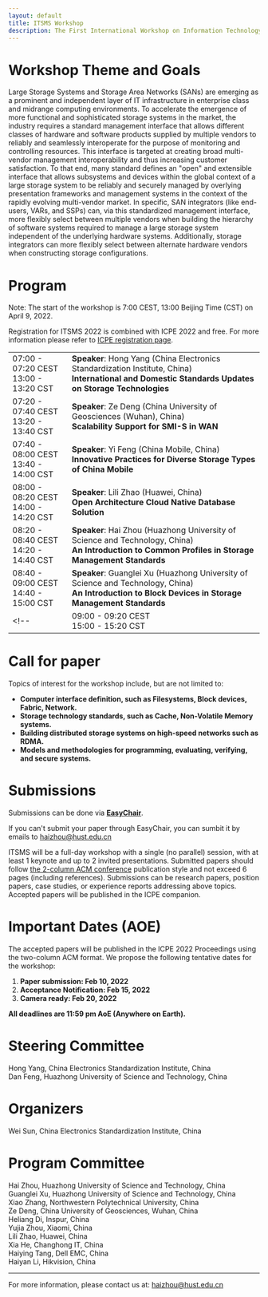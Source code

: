 ```yaml
---
layout: default
title: ITSMS Workshop
description: The First International Workshop on Information Technology Storage Management Specification
---
```


# Workshop Theme and Goals

Large Storage Systems and Storage Area Networks (SANs) are emerging as a prominent and independent layer of IT infrastructure in enterprise class and midrange computing environments. To accelerate the emergence of more functional and sophisticated storage systems in the market, the industry requires a standard management interface that allows different classes of hardware and software products supplied by multiple vendors to reliably and seamlessly interoperate for the purpose of monitoring and controlling resources. This interface is targeted at creating broad multi-vendor management interoperability and thus increasing customer satisfaction. To that end, many standard defines an "open" and extensible interface that allows subsystems and devices within the global context of a large storage system to be reliably and securely managed by overlying presentation frameworks and management systems in the context of the rapidly evolving multi-vendor market. In specific, SAN integrators (like end-users, VARs, and SSPs) can, via this standardized management interface, more flexibly select between multiple vendors when building the hierarchy of software systems required to manage a large storage system independent of the underlying hardware systems. Additionally, storage integrators can more flexibly select between alternate hardware vendors when constructing storage configurations. 

# Program

Note: The start of the workshop is 7:00 CEST, 13:00 Beijing Time (CST) on April 9, 2022.   

Registration for ITSMS 2022 is combined with ICPE 2022 and free. For more information please refer to [ICPE registration page](https://icpe2022.spec.org/registration/).

|   |   |
| - | - |
| 07:00 - 07:20 CEST <br> 13:00 - 13:20 CST | **Speaker**: Hong Yang (China Electronics Standardization Institute, China) <br> **International and Domestic Standards Updates on Storage Technologies** |
| 07:20 - 07:40 CEST <br> 13:20 - 13:40 CST | **Speaker**: Ze Deng (China University of Geosciences (Wuhan), China) <br> **Scalability Support for SMI-S in WAN** |
| 07:40 - 08:00 CEST <br> 13:40 - 14:00 CST | **Speaker**: Yi Feng (China Mobile, China) <br> **Innovative Practices for Diverse Storage Types of China Mobile** |
| 08:00 - 08:20 CEST <br> 14:00 - 14:20 CST | **Speaker**: Lili Zhao (Huawei, China) <br> **Open Architecture Cloud Native Database Solution** |
| 08:20 - 08:40 CEST <br> 14:20 - 14:40 CST | **Speaker**: Hai Zhou (Huazhong University of Science and Technology, China) <br> **An Introduction to Common Profiles in Storage Management Standards** |
| 08:40 - 09:00 CEST <br> 14:40 - 15:00 CST | **Speaker**: Guanglei Xu (Huazhong University of Science and Technology, China) <br> **An Introduction to Block Devices in Storage Management Standards** |
<!-- | 09:00 - 09:20 CEST <br> 15:00 - 15:20 CST | **Speaker**: Haijun Zhang (Inspur, China) <br>  | -->


# Call for paper

Topics of interest for the workshop include, but are not limited to:
- **Computer interface definition, such as Filesystems, Block devices, Fabric, Network.**
- **Storage technology standards, such as Cache, Non-Volatile Memory systems.**
- **Building distributed storage systems on high-speed networks such as RDMA.**
- **Models and methodologies for programming, evaluating, verifying, and secure systems.**

# Submissions

Submissions can be done via [**EasyChair**](https://easychair.org/conferences/?conf=itsms2022).

If you can't submit your paper through EasyChair, you can sumbit it by emails to [haizhou@hust.edu.cn](mailto:haizhou@hust.edu.cn)

ITSMS will be a full-day workshop with a single (no parallel) session, with at least 1 keynote and up to 2 invited presentations. Submitted papers should follow [the 2-column ACM conference](https://www.acm.org/publications/proceedings-template) publication style and not exceed 6 pages (including references). Submissions can be research papers, position papers, case studies, or experience reports addressing above topics. Accepted papers will be published in the ICPE companion.


# Important Dates (AOE)

The accepted papers will be published in the ICPE 2022 Proceedings using the two-column ACM format. We propose the following tentative dates for the workshop:

1. **Paper submission: Feb 10, 2022**
2. **Acceptance Notification: Feb 15, 2022**
3. **Camera ready: Feb 20, 2022**

**All deadlines are 11:59 pm AoE (Anywhere on Earth).**

# Steering Committee

Hong Yang, China Electronics Standardization Institute, China  
Dan Feng, Huazhong University of Science and Technology, China

# Organizers

Wei Sun, China Electronics Standardization Institute, China

# Program Committee

Hai Zhou, Huazhong University of Science and Technology, China  
Guanglei Xu, Huazhong University of Science and Technology, China  
Xiao Zhang, Northwestern Polytechnical University, China  
Ze Deng, China University of Geosciences, Wuhan, China  
Heliang Di, Inspur, China  
Yujia Zhou, Xiaomi, China  
Lili Zhao, Huawei, China  
Xia He, Changhong IT, China  
Haiying Tang, Dell EMC, China  
Haiyan Li, Hikvision, China  

---

For more information, please contact us at: [haizhou@hust.edu.cn](mailto:haizhou@hust.edu.cn)



